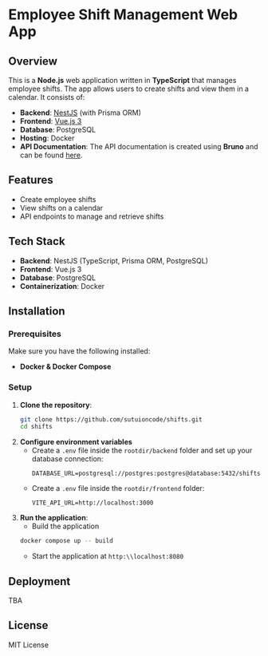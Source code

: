 # Employee Shift Management Web App

## Overview
This is a **Node.js** web application written in **TypeScript** that manages employee shifts. The app allows users to create shifts and view them in a calendar. It consists of:

- **Backend**: [NestJS](https://nestjs.com/) (with Prisma ORM)
- **Frontend**: [Vue.js 3](https://vuejs.org/)
- **Database**: PostgreSQL
- **Hosting**: Docker
- **API Documentation**: The API documentation is created using **Bruno** and can be found [here](https://github.com/sutuioncode/shifts/tree/main/backend/.bruno-api).

## Features
- Create employee shifts
- View shifts on a calendar
- API endpoints to manage and retrieve shifts

## Tech Stack
- **Backend**: NestJS (TypeScript, Prisma ORM, PostgreSQL)
- **Frontend**: Vue.js 3
- **Database**: PostgreSQL
- **Containerization**: Docker

## Installation
### Prerequisites
Make sure you have the following installed:
- **Docker & Docker Compose**

### Setup
1. **Clone the repository**:
   ```sh
   git clone https://github.com/sutuioncode/shifts.git
   cd shifts
   ```
2. **Configure environment variables**
   - Create a `.env` file inside the `rootdir/backend` folder and set up your database connection:
     ```env
     DATABASE_URL=postgresql://postgres:postgres@database:5432/shifts
     ```
   - Create a `.env` file inside the `rootdir/frontend` folder:
     ```env
     VITE_API_URL=http://localhost:3000
     ```
3. **Run the application**:
   - Build the application
   ```sh
   docker compose up -- build
   ```
   - Start the application at `http:\\localhost:8080`

## Deployment
TBA
## License
MIT License
